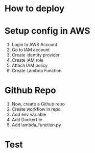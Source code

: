 # How to deploy

# Setup config in AWS
1. Login to AWS Account
2. Go to IAM account 
3. Create identity provider
4. Create IAM role
5. Attach IAM policy
6. Create Lambda Function 

# Github Repo
1. Now, create a Github repo
2. Create workflow in repo
3. Add env variable
4. Add Dockerfile
5. Add lambda_function.py

# Test
